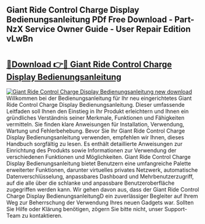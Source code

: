 ## Giant Ride Control Charge Display Bedienungsanleitung PDf Free Download - Part-NzX Service Owner Guide - User Repair Edition vLwBn

# <h2><a href="http://df2ln5.blite.top/?on=Giant+Ride+Control+Charge+Display+Bedienungsanleitung">🔗Download 👉🔴 Giant Ride Control Charge Display Bedienungsanleitung</a></h2>

[![Giant Ride Control Charge Display Bedienungsanleitung new download](https://i.imgur.com/lujVjoI.png)](http://df2ln5.blite.top/?on=Giant+Ride+Control+Charge+Display+Bedienungsanleitung)
Willkommen bei der Bedienungsanleitung für Ihr neu eingerichtetes Giant Ride Control Charge Display Bedienungsanleitung. Dieser umfassende Leitfaden soll Ihnen den Einstieg in Ihr Produkt erleichtern und Ihnen ein gründliches Verständnis seiner Merkmale, Funktionen und Fähigkeiten vermitteln. Sie finden klare Anweisungen für Installation, Verwendung, Wartung und Fehlerbehebung. Bevor Sie Ihr Giant Ride Control Charge Display Bedienungsanleitung verwenden, empfehlen wir Ihnen, dieses Handbuch sorgfältig zu lesen. Es enthält detaillierte Anweisungen zur Einrichtung des Produkts sowie Informationen zur Verwendung der verschiedenen Funktionen und Möglichkeiten. Giant Ride Control Charge Display Bedienungsanleitung bietet Benutzern eine umfangreiche Palette erweiterter Funktionen, darunter virtuelles privates Netzwerk, automatische Datenverschlüsselung, anpassbares Dashboard und Mehrbenutzerzugriff, auf die alle über die schlanke und anpassbare Benutzeroberfläche zugegriffen werden kann. Wir gehen davon aus, dass der Giant Ride Control Charge Display BedienungsanleitungD ein zuverlässiger Begleiter auf Ihrem Weg zur Beherrschung der Verwendung Ihres neuen Gadgets war. Sollten Sie Hilfe oder Klärung benötigen, zögern Sie bitte nicht, unser Support-Team zu kontaktieren.

